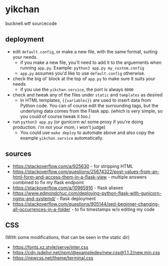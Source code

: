 # yikchan
bucknell.wtf sourcecode

## deployment
* edit `default.config`, or make a new file, with the same format, suiting your needs.
    * if you make a new file, you'll need to add it to the arguements when running `app.py`. Example: `python3 app.py my_custom.config`
    * `app.py` assumes you'd like to use `default.config` otherwise.
* check the big ol' block at the top of `app.py` to make sure it suits your needs
    * if you use the `yikchan.service`, the port is always `8000`
* check and tweak any of the files under `static` and `templates` as desired
    * In HTML templates, `{{variables}}` are used to insert data from Python code. You can of course edit the surrounding tags, but the underlying data comes from the Flask app. (which is very simple, so you could of course tweak it too.)
* run `python3 app.py` (or gunicorn w/ some proxy if you're doing production. i'm not your mom, i won't judge)
    * You could use `make deploy` to automate above and also copy the example `yikchan.service` automatically.

## sources
* https://stackoverflow.com/a/925630 - for stripping HTML
* https://stackoverflow.com/questions/25674322/post-values-from-an-html-form-and-access-them-in-a-flask-view - multiple answers combined to fix my flask endpoint
* https://stackoverflow.com/a/10965916 - flask aliases
* https://www.edmondchuc.com/deploying-python-flask-with-gunicorn-nginx-and-systemd/ - flask deployment
* https://stackoverflow.com/questions/905144/sed-beginner-changing-all-occurrences-in-a-folder - to fix timestamps w/o editing my code

## CSS
(With some modifications, that can be seen in the static dir)
* https://fonts.xz.style/serve/inter.css
* https://cdn.jsdelivr.net/npm/@exampledev/new.css@1.1.2/new.min.css
* https://newcss.net/theme/terminal.css
